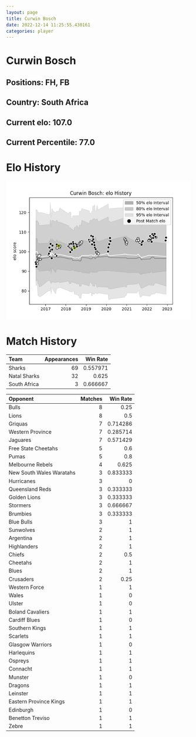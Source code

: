 ```yaml
---  
layout: page  
title: Curwin Bosch  
date: 2022-12-14 11:25:55.430161  
categories: player  
---
```

# Curwin Bosch

## Positions: FH, FB

## Country: South Africa

## Current elo: 107.0

## Current Percentile: 77.0

# Elo History


![elo history](history_CurwinBosch.png)
# Match History


| Team         |   Appearances |   Win Rate |
|:-------------|--------------:|-----------:|
| Sharks       |            69 |   0.557971 |
| Natal Sharks |            32 |   0.625    |
| South Africa |             3 |   0.666667 |

| Opponent                 |   Matches |   Win Rate |
|:-------------------------|----------:|-----------:|
| Bulls                    |         8 |   0.25     |
| Lions                    |         8 |   0.5      |
| Griquas                  |         7 |   0.714286 |
| Western Province         |         7 |   0.285714 |
| Jaguares                 |         7 |   0.571429 |
| Free State Cheetahs      |         5 |   0.6      |
| Pumas                    |         5 |   0.8      |
| Melbourne Rebels         |         4 |   0.625    |
| New South Wales Waratahs |         3 |   0.833333 |
| Hurricanes               |         3 |   0        |
| Queensland Reds          |         3 |   0.333333 |
| Golden Lions             |         3 |   0.333333 |
| Stormers                 |         3 |   0.666667 |
| Brumbies                 |         3 |   0.333333 |
| Blue Bulls               |         3 |   1        |
| Sunwolves                |         2 |   1        |
| Argentina                |         2 |   1        |
| Highlanders              |         2 |   1        |
| Chiefs                   |         2 |   0.5      |
| Cheetahs                 |         2 |   1        |
| Blues                    |         2 |   1        |
| Crusaders                |         2 |   0.25     |
| Western Force            |         1 |   1        |
| Wales                    |         1 |   0        |
| Ulster                   |         1 |   0        |
| Boland Cavaliers         |         1 |   1        |
| Cardiff Blues            |         1 |   0        |
| Southern Kings           |         1 |   1        |
| Scarlets                 |         1 |   1        |
| Glasgow Warriors         |         1 |   0        |
| Harlequins               |         1 |   1        |
| Ospreys                  |         1 |   1        |
| Connacht                 |         1 |   1        |
| Munster                  |         1 |   0        |
| Dragons                  |         1 |   1        |
| Leinster                 |         1 |   1        |
| Eastern Province Kings   |         1 |   1        |
| Edinburgh                |         1 |   0        |
| Benetton Treviso         |         1 |   1        |
| Zebre                    |         1 |   1        |